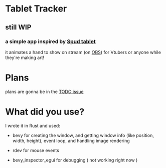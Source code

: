 # Tablet Tracker
## still WIP


### a simple app inspired by [Spud tablet](https://sadwhale-studios.itch.io/spud-tablet)

it animates a hand to show on stream (on [OBS](https://obsproject.com/)) for Vtubers or anyone while they're making art!

# Plans
plans are gonna be in the [TODO issue](https://github.com/BKSalman/mouse_tracker/issues/1)

# What did you use?
I wrote it in Rust
and used:

- bevy for creating the window, and getting window info (like position, width, height), event loop, and handling image rendering

- rdev for mouse events

- bevy_inspector_egui for debugging ( not working right now )
